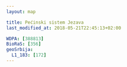 ```yaml
---
layout: map

title: Pećinski sistem Jezava
last_modified_at: 2018-05-21T22:45:13+02:00

WDPA: [388813]
BioRaS: [356]
geoSrbija:
  L1_183: [172]
---
```

